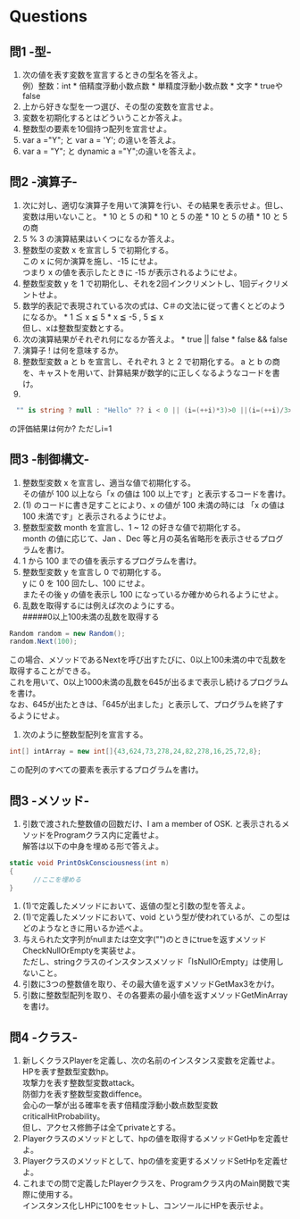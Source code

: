 # Questions
## 問1 -型-
  1. 次の値を表す変数を宣言するときの型名を答えよ。  
  例）整数：int
    * 倍精度浮動小数点数
    * 単精度浮動小数点数
    * 文字
    * trueやfalse
  1. 上から好きな型を一つ選び、その型の変数を宣言せよ。
  1. 変数を初期化するとはどういうことか答えよ。
  1. 整数型の要素を10個持つ配列を宣言せよ。
  1. var a ="Y";  と  var a = 'Y';  の違いを答えよ。
  1. var a = "Y"; と dynamic a ="Y";の違いを答えよ。

## 問2 -演算子-
  1. 次に対し、適切な演算子を用いて演算を行い、その結果を表示せよ。但し、変数は用いないこと。
    * 10 と 5 の和
    * 10 と 5 の差
    * 10 と 5 の積
    * 10 と 5 の商
  1. 5 % 3 の演算結果はいくつになるか答えよ。
  1. 整数型の変数 x を宣言し 5 で初期化する。  
  この x に何か演算を施し、-15 にせよ。  
  つまり x の値を表示したときに ‐15 が表示されるようにせよ。
  1. 整数型変数 y を 1 で初期化し、それを2回インクリメントし、1回ディクリメントせよ。
  1. 数学的表記で表現されている次の式は、C＃の文法に従って書くとどのようになるか。
    * 1 ≦ x ≦ 5
    * x ≦ -5 , 5 ≦ x  
但し、xは整数型変数とする。
  1. 次の演算結果がそれぞれ何になるか答えよ。
    * true || false
    * false && false
  1. 演算子 ! は何を意味するか。
  1. 整数型変数 a と b を宣言し、それぞれ 3 と 2 で初期化する。
  a と b の商を、キャストを用いて、計算結果が数学的に正しくなるようなコードを書け。
　
1.
```csharp
　"" is string ? null : "Hello" ?? i < 0 || (i=(++i)*3)>0 ||(i=(++i)/3>0 ? "Hello"+i : i+"Hello" 
```
の評価結果は何か? ただしi=1
## 問3 -制御構文-
  1. 整数型変数 x を宣言し、適当な値で初期化する。  
  その値が 100 以上なら「x の値は 100 以上です」と表示するコードを書け。
  1. (1) のコードに書き足すことにより、x の値が 100 未満の時には
  「x の値は 100 未満です」と表示されるようにせよ。
  1. 整数型変数 month を宣言し、1 ~ 12 の好きな値で初期化する。  
  month の値に応じて、Jan 、Dec 等と月の英名省略形を表示させるプログラムを書け。
  1. 1 から 100 までの値を表示するプログラムを書け。
  1. 整数型変数 y を宣言し 0 で初期化する。  
  y に 0 を 100 回たし、100 にせよ。  
  またその後 y の値を表示し 100 になっているか確かめられるようにせよ。
  1. 乱数を取得するには例えば次のようにする。  
  #####0以上100未満の乱数を取得する
  ```csharp
  Random random = new Random();  
  random.Next(100);  
  ```
  この場合、メソッドであるNextを呼び出すたびに、0以上100未満の中で乱数を取得することができる。  
  これを用いて、0以上1000未満の乱数を645が出るまで表示し続けるプログラムを書け。  
  なお、645が出たときは、「645が出ました」と表示して、プログラムを終了するようにせよ。
  1. 次のように整数型配列を宣言する。
  ```csharp
  int[] intArray = new int[]{43,624,73,278,24,82,278,16,25,72,8};
  ```
  この配列のすべての要素を表示するプログラムを書け。

## 問3 -メソッド-
  1. 引数で渡された整数値の回数だけ、I am a member of OSK. と表示されるメソッドをProgramクラス内に定義せよ。  
  解答は以下の中身を埋める形で答えよ。
  ```csharp
  static void PrintOskConsciousness(int n)
  {
        //ここを埋める
  }
  ```
  1. (1)で定義したメソッドにおいて、返値の型と引数の型を答えよ。
  1. (1)で定義したメソッドにおいて、void という型が使われているが、この型はどのようなときに用いるか述べよ。
  1. 与えられた文字列がnullまたは空文字("")のときにtrueを返すメソッドCheckNullOrEmptyを実装せよ。  
  ただし、stringクラスのインスタンスメソッド「IsNullOrEmpty」は使用しないこと。
  1. 引数に3つの整数値を取り、その最大値を返すメソッドGetMax3をかけ。
  1. 引数に整数型配列を取り、その各要素の最小値を返すメソッドGetMinArrayを書け。

## 問4 -クラス-
  1. 新しくクラスPlayerを定義し、次の名前のインスタンス変数を定義せよ。  
  HPを表す整数型変数hp。  
  攻撃力を表す整数型変数attack。  
  防御力を表す整数型変数diffence。  
  会心の一撃が出る確率を表す倍精度浮動小数点数型変数criticalHitProbability。  
  但し、アクセス修飾子は全てprivateとする。
  1. Playerクラスのメソッドとして、hpの値を取得するメソッドGetHpを定義せよ。
  1. Playerクラスのメソッドとして、hpの値を変更するメソッドSetHpを定義せよ。
  1. これまでの問で定義したPlayerクラスを、Programクラス内のMain関数で実際に使用する。  
  インスタンス化しHPに100をセットし、コンソールにHPを表示せよ。
